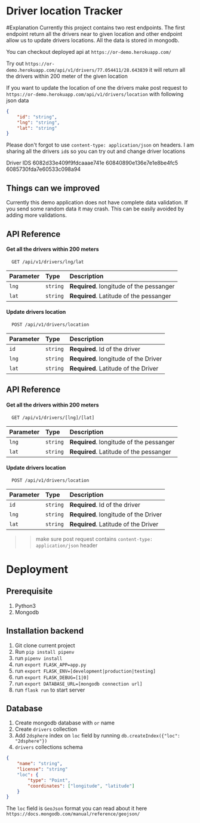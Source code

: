 
# Driver location Tracker

#Explanation
Currently this project contains two rest endpoints. The first endpoint return all the drivers near to given location and
other endpoint allow us to update drivers locations.
All the data is stored in mongodb.

You can checkout deployed api at 
`https://or-demo.herokuapp.com/`

Try out `https://or-demo.herokuapp.com/api/v1/drivers/77.054411/28.643839` it will return all the drivers within 200 meter of the given location

If you want to update the location of one the drivers make post request to 
`https://or-demo.herokuapp.com/api/v1/drivers/location` with following json data
```json
{
    "id": "string",
    "lng": "string",
    "lat": "string"
}
```

Please don't forgot to use `content-type: application/json` on headers.
I am sharing all the drivers `id`s so you can try out and change driver locations

Driver IDS
6082d33e409f9fdcaaae741e
60840890e136e7e1e8be4fc5
6085730fda7e60533c098a94


## Things can we improved 
Currently this demo application does not have complete data validation. If you send some random data it may crash. This can be easily avoided by adding more validations.

## API Reference

#### Get all the drivers within 200 meters

```http
  GET /api/v1/drivers/lng/lat
```

| Parameter | Type     | Description                |
| :-------- | :------- | :------------------------- |
| `lng` | `string` | **Required**. longitude of the pessanger |
|  `lat` | `string` | **Required**. Latitude of the pessanger |

#### Update drivers location

```http
  POST /api/v1/drivers/location
```

| Parameter | Type     | Description                       |
| :-------- | :------- | :-------------------------------- |
| `id`      | `string` | **Required**. Id of the driver |
| `lng` | `string` | **Required**. longitude of the Driver |
|  `lat` | `string` | **Required**. Latitude of the Driver |





  
## API Reference

#### Get all the drivers within 200 meters

```http
  GET /api/v1/drivers/[lng]/[lat]
```

| Parameter | Type     | Description                |
| :-------- | :------- | :------------------------- |
| `lng` | `string` | **Required**. longitude of the pessanger |
|  `lat` | `string` | **Required**. Latitude of the pessanger |

#### Update drivers location

```http
  POST /api/v1/drivers/location
```

| Parameter | Type     | Description                       |
| :-------- | :------- | :-------------------------------- |
| `id`      | `string` | **Required**. Id of the driver |
| `lng` | `string` | **Required**. longitude of the Driver |
|  `lat` | `string` | **Required**. Latitude of the Driver |

>> make sure post request contains `content-type: application/json` header


# Deployment

## Prerequisite
1. Python3
2. Mongodb

## Installation backend
1. Git clone current project
2. Run `pip install pipenv`
3. run `pipenv install`
4. run `export FLASK_APP=app.py`
5. run `export FLASK_ENV=[development|production|testing]`
6. run `export FLASK_DEBUG=[1|0]`
7. run `export DATABASE_URL=[mongodb connection url]`
8. run `flask run` to start server

## Database
1. Create mongodb database with `or` name
2. Create `drivers` collection
3. Add `2dsphere` index on `loc` field by running `db.createIndex({"loc": "2dsphere"})`
4. `drivers` collections schema 
```json
{
    "name": "string",
    "license": "string"
    "loc": {
        "type": "Point",
        "coordinates": ["longitude", "latitude"]
    }
}
```

The `loc` field is `GeoJson` format you can read about it here `https://docs.mongodb.com/manual/reference/geojson/`


  